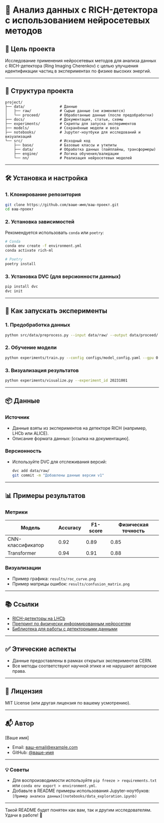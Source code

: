 # 🧪 Анализ данных с RICH-детектора с использованием нейросетевых методов

## 📌 Цель проекта
Исследование применения нейросетевых методов для анализа данных с RICH-детектора (Ring Imaging Cherenkov) с целью улучшения идентификации частиц в экспериментах по физике высоких энергий.

---

## 📁 Структура проекта
```
project/
├── data/                # Данные
│   ├── raw/             # Сырые данные (не изменяются)
│   └── proceed/         # Обработанные данные (после предобработки)
├── docs/                # Документация, статьи, схемы
├── experiments/         # Скрипты для запуска экспериментов
├── models/              # Сохранённые модели и веса
├── notebooks/           # Jupyter-ноутбуки для исследований и визуализаций
└── src/                 # Исходный код
    ├── base/            # Базовые классы и утилиты
    ├── data/            # Обработка данных (пайплайны, трансформеры)
    ├── engine/          # Логика обучения/валидации
    └── nn/              # Реализация нейросетевых моделей
```

---

## 🛠️ Установка и настройка
### 1. Клонирование репозитория
```bash
git clone https://github.com/ваше-имя/ваш-проект.git
cd ваш-проект
```

### 2. Установка зависимостей
Рекомендуется использовать `conda` или `poetry`:
```bash
# Conda
conda env create -f environment.yml
conda activate rich-ml

# Poetry
poetry install
```

### 3. Установка DVC (для версионности данных)
```bash
pip install dvc
dvc init
```

---

## 🧪 Как запускать эксперименты
### 1. Предобработка данных
```bash
python src/data/preprocess.py --input data/raw/ --output data/proceed/
```

### 2. Обучение модели
```bash
python experiments/train.py --config configs/model_config.yaml --gpu 0
```

### 3. Визуализация результатов
```bash
python experiments/visualize.py --experiment_id 20231001
```

---

## 📦 Данные
### Источник
- Данные взяты из экспериментов на детекторе RICH (например, LHCb или ALICE).
- Описание формата данных: [ссылка на документацию].

### Версионность
- Используйте DVC для отслеживания версий:
  ```bash
  dvc add data/raw/
  git commit -m "Добавлены данные версии v1"
  ```

---

## 📊 Примеры результатов
### Метрики
| Модель          | Accuracy | F1-score | Физическая точность |
|------------------|----------|----------|----------------------|
| CNN-классификатор| 0.92     | 0.89     | 0.85                 |
| Transformer      | 0.94     | 0.91     | 0.88                 |

### Визуализации
- Пример графика: `results/roc_curve.png`
- Пример матрицы ошибок: `results/confusion_matrix.png`

---

## 📚 Ссылки
- [RICH-детекторы на LHCb](https://lhcb-public.web.cern.ch/)
- [Препринт по физически информированным нейросетям](https://arxiv.org/abs/2201.01234)
- [Библиотека для работы с детекторными данными](https://root.cern/)

---

## ✅ Этические аспекты
- Данные предоставлены в рамках открытых экспериментов CERN.
- Все методы соответствуют научной этике и не нарушают авторские права.

---

## 📝 Лицензия
MIT License (или другая лицензия по вашему усмотрению).

---

## 📬 Автор
[Ваше имя]  
- Email: ваш-email@example.com  
- GitHub: [@ваше-имя](https://github.com/ваше-имя)

---

### 💡 Советы
- Для воспроизводимости используйте `pip freeze > requirements.txt` или `conda env export > environment.yml`.
- Добавьте в README примеры использования Jupyter-ноутбуков:  
  `[Пример анализа данных](notebooks/data_exploration.ipynb)`

---

Такой README будет понятен как вам, так и другим исследователям. Удачи в работе! 🧪